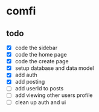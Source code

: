 # comfi

## todo

- [x] code the sidebar
- [x] code the home page
- [x] code the create page
- [x] setup database and data model
- [x] add auth
- [x] add posting
- [ ] add userId to posts
- [ ] add viewing other users profile
- [ ] clean up auth and ui
